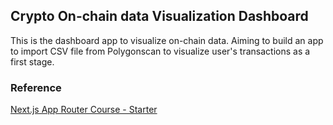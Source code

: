 ## Crypto On-chain data Visualization Dashboard

This is the dashboard app to visualize on-chain data.
Aiming to build an app to import CSV file from Polygonscan to visualize user's transactions as a first stage.

### Reference
[Next.js App Router Course - Starter](https://nextjs.org/learn)
